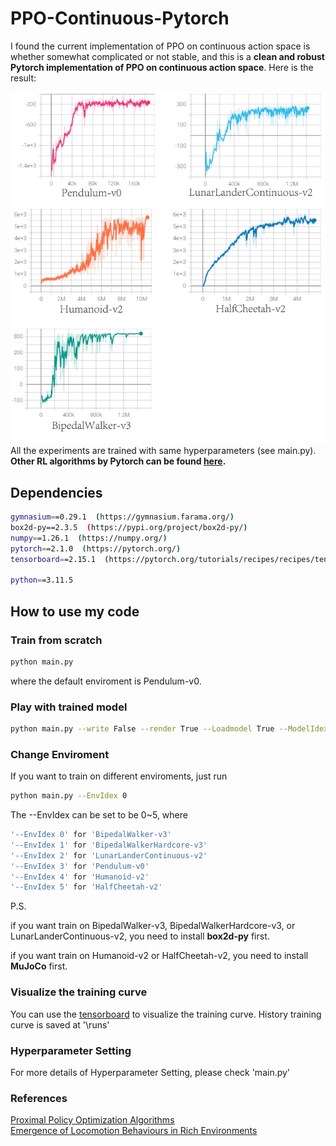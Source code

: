 # PPO-Continuous-Pytorch
I found the current implementation of PPO on continuous action space is whether somewhat complicated or not stable, and this is a **clean and robust Pytorch implementation of PPO on continuous action space**. Here is the result:  
  
![avatar](https://github.com/XinJingHao/PPO-Continuous-Pytorch/blob/main/ppo_result.jpg)  
All the experiments are trained with same hyperparameters (see main.py). **Other RL algorithms by Pytorch can be found [here](https://github.com/XinJingHao/RL-Algorithms-by-Pytorch).**


## Dependencies
```bash
gymnasium==0.29.1  (https://gymnasium.farama.org/)
box2d-py==2.3.5  (https://pypi.org/project/box2d-py/)
numpy==1.26.1  (https://numpy.org/)
pytorch==2.1.0  (https://pytorch.org/)
tensorboard==2.15.1  (https://pytorch.org/tutorials/recipes/recipes/tensorboard_with_pytorch.html?highlight=tensorboard)

python==3.11.5
```

## How to use my code
### Train from scratch
```bash
python main.py
```
where the default enviroment is Pendulum-v0.  

### Play with trained model
```bash
python main.py --write False --render True --Loadmodel True --ModelIdex 400
```

### Change Enviroment
If you want to train on different enviroments, just run 
```bash
python main.py --EnvIdex 0
```

The --EnvIdex can be set to be 0~5, where   
```bash
'--EnvIdex 0' for 'BipedalWalker-v3'  
'--EnvIdex 1' for 'BipedalWalkerHardcore-v3'  
'--EnvIdex 2' for 'LunarLanderContinuous-v2'  
'--EnvIdex 3' for 'Pendulum-v0'  
'--EnvIdex 4' for 'Humanoid-v2'  
'--EnvIdex 5' for 'HalfCheetah-v2' 
```

P.S. 

if you want train on BipedalWalker-v3, BipedalWalkerHardcore-v3, or LunarLanderContinuous-v2, you need to install **box2d-py** first.

if you want train on Humanoid-v2 or HalfCheetah-v2, you need to install **MuJoCo** first.

### Visualize the training curve
You can use the [tensorboard](https://pytorch.org/tutorials/recipes/recipes/tensorboard_with_pytorch.html?highlight=tensorboard) to visualize the training curve. History training curve is saved at '\runs'

### Hyperparameter Setting
For more details of Hyperparameter Setting, please check 'main.py'

### References
[Proximal Policy Optimization Algorithms](https://arxiv.org/pdf/1707.06347.pdf)  
[Emergence of Locomotion Behaviours in Rich Environments](https://arxiv.org/pdf/1707.02286.pdf)

